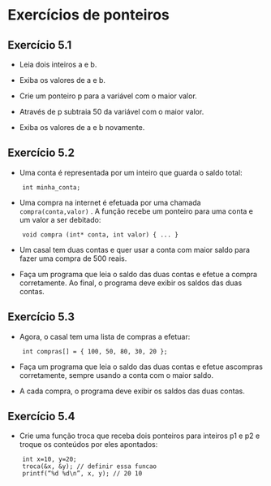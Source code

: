 # Exercícios de ponteiros

## Exercício 5.1

* Leia dois inteiros a e b.

* Exiba os valores de a e b.

* Crie um ponteiro p para a variável com o maior valor.

* Através de p subtraia 50 da variável com o maior valor.

* Exiba os valores de a e b novamente.

## Exercício 5.2

* Uma conta é representada por um inteiro que guarda o saldo total:
```
    int minha_conta;
```

* Uma compra na internet é efetuada por uma chamada `compra(conta,valor)` . A função recebe um ponteiro para uma conta e um valor a ser debitado:
```
    void compra (int* conta, int valor) { ... }
```
* Um casal tem duas contas e quer usar a conta com maior saldo para fazer uma compra de 500 reais.

* Faça um programa que leia o saldo das duas contas e efetue a compra corretamente. Ao final, o programa deve exibir os saldos das duas contas.

## Exercício 5.3

* Agora, o casal tem uma lista de compras a efetuar:
```
    int compras[] = { 100, 50, 80, 30, 20 };
``` 
* Faça um programa que leia o saldo das duas contas e efetue ascompras corretamente, sempre usando a conta com o maior saldo.

* A cada compra, o programa deve exibir os saldos das duas contas.

## Exercício 5.4

* Crie uma função troca que receba dois ponteiros para inteiros p1 e p2 e troque os conteúdos por eles apontados:
```
    int x=10, y=20;
    troca(&x, &y); // definir essa funcao
    printf(“%d %d\n”, x, y); // 20 10
```
